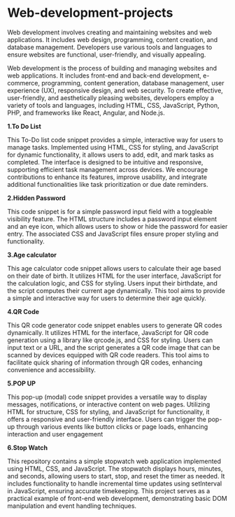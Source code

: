 # Web-development-projects
Web development involves creating and maintaining websites and web applications. It includes web design, programming, content creation, and database management. Developers use various tools and languages to ensure websites are functional, user-friendly, and visually appealing.

Web development is the process of building and managing websites and web applications. It includes front-end and back-end development, e-commerce, programming, content generation, database management, user experience (UX), responsive design, and web security. To create effective, user-friendly, and aesthetically pleasing websites, developers employ a variety of tools and languages, including HTML, CSS, JavaScript, Python, PHP, and frameworks like React, Angular, and Node.js.

**1.To Do List**


This To-Do list code snippet provides a simple, interactive way for users to manage tasks. Implemented using HTML, CSS for styling, and JavaScript for dynamic functionality, it allows users to add, edit, and mark tasks as completed. The interface is designed to be intuitive and responsive, supporting efficient task management across devices. We encourage contributions to enhance its features, improve usability, and integrate additional functionalities like task prioritization or due date reminders.

**2.Hidden Password**


This code snippet is for a simple password input field with a toggleable visibility feature. The HTML structure includes a password input element and an eye icon, which allows users to show or hide the password for easier entry. The associated CSS and JavaScript files ensure proper styling and functionality.

**3.Age calculator**


This age calculator code snippet allows users to calculate their age based on their date of birth. It utilizes HTML for the user interface, JavaScript for the calculation logic, and CSS for styling. Users input their birthdate, and the script computes their current age dynamically. This tool aims to provide a simple and interactive way for users to determine their age quickly. 

**4.QR Code**


This QR code generator code snippet enables users to generate QR codes dynamically. It utilizes HTML for the interface, JavaScript for QR code generation using a library like qrcode.js, and CSS for styling. Users can input text or a URL, and the script generates a QR code image that can be scanned by devices equipped with QR code readers. This tool aims to facilitate quick sharing of information through QR codes, enhancing convenience and accessibility.

**5.POP UP**


This pop-up (modal) code snippet provides a versatile way to display messages, notifications, or interactive content on web pages. Utilizing HTML for structure, CSS for styling, and JavaScript for functionality, it offers a responsive and user-friendly interface. Users can trigger the pop-up through various events like button clicks or page loads, enhancing interaction and user engagement

**6.Stop Watch**


This repository contains a simple stopwatch web application implemented using HTML, CSS, and JavaScript. The stopwatch displays hours, minutes, and seconds, allowing users to start, stop, and reset the timer as needed. It includes functionality to handle incremental time updates using setInterval in JavaScript, ensuring accurate timekeeping. This project serves as a practical example of front-end web development, demonstrating basic DOM manipulation and event handling techniques.
